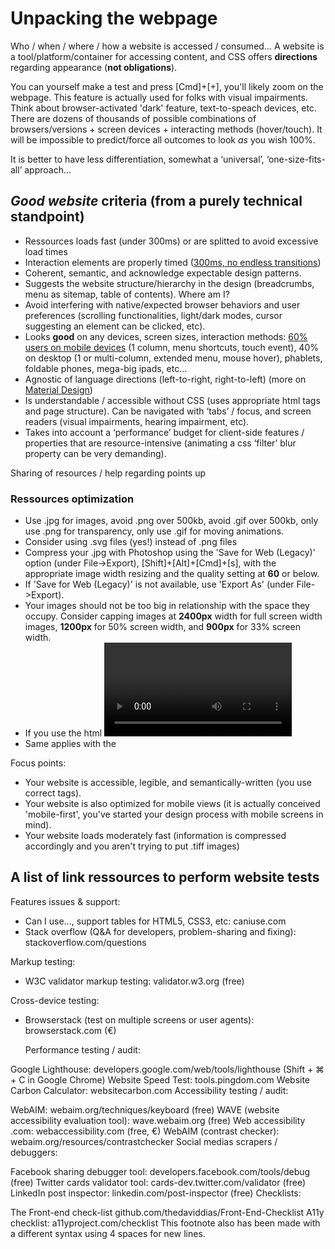# Unpacking the webpage

Who / when / where / how a website is accessed / consumed…
A website is a tool/platform/container for accessing content, and CSS offers **directions** regarding appearance (**not obligations**).

You can yourself make a test and press [Cmd]+[+], you'll likely zoom on the webpage. This feature is actually used for folks with visual impairments. Think about browser-activated 'dark' feature, text-to-speach devices, etc. There are dozens of thousands of possible combinations of browsers/versions + screen devices + interacting methods (hover/touch). It will be impossible to predict/force all outcomes to look *as* you wish 100%.

It is better to have less differentiation, somewhat a ‘universal’, ‘one-size-fits-all’ approach…

## *Good website* criteria (from a purely technical standpoint)

- Ressources loads fast (under 300ms) or are splitted to avoid excessive load times
- Interaction elements are properly timed ([300ms, no endless transitions](https://ux.stackexchange.com/questions/66604/optimal-duration-for-animating-transitions ))
- Coherent, semantic, and acknowledge expectable design patterns.
- Suggests the website structure/hierarchy in the design (breadcrumbs, menu as sitemap, table of contents). Where am I?
- Avoid interfering with native/expected browser behaviors and user preferences (scrolling functionalities, light/dark modes, cursor suggesting an element can be clicked, etc). 
- Looks **good** on any devices, screen sizes, interaction methods: [60% users on mobile devices](https://gs.statcounter.com/platform-market-share/desktop-mobile-tablet) (1 column, menu shortcuts, touch event), 40% on desktop (1 or multi-column, extended menu, mouse hover), phablets, foldable phones, mega-big ipads, etc…
- Agnostic of language directions (left-to-right, right-to-left) (more on [Material Design](https://material.io/design/usability/bidirectionality.html#mirroring-layout))
- Is understandable / accessible without CSS (uses appropriate html tags and page structure). Can be navigated with ‘tabs’ / focus, and screen readers (visual impairments, hearing impairment, etc).
- Takes into account a ‘performance’ budget for client-side features / properties that are resource-intensive (animating a css ‘filter’ blur property can be very demanding).

Sharing of resources / help regarding points up

### Ressources optimization

- Use .jpg for images, avoid .png over 500kb, avoid .gif over 500kb, only use .png for transparency, only use .gif for moving animations.
- Consider using .svg files (yes!) instead of .png files
- Compress your .jpg with Photoshop using the 'Save for Web (Legacy)' option (under File->Export), [Shift]+[Alt]+[Cmd]+[s], with the appropriate image width resizing and the quality setting at **60** or below.
- If 'Save for Web (Legacy)' is not available, use 'Export As' (under File->Export).
- Your images should not be too big in relationship with the space they occupy. Consider capping images at **2400px** width for full screen width images, **1200px** for 50% screen width, and **900px** for 33% screen width.
- If you use the html <video> tag, export your video to .mp4 -> https://cloudconvert.com/mp4-converter and adjust the quality so you are at under 2mb per minute.
- Same applies with the <audio> tag, use .mp3 -> https://online-audio-converter.com and adjust so you're under 1mb / minute.

Focus points:

- Your website is accessible, legible, and semantically-written (you use correct <html> tags).
- Your website is also optimized for mobile views (it is actually conceived 'mobile-first', you've started your design process with mobile screens in mind).
- Your website loads moderately fast (information is compressed accordingly and you aren't trying to put .tiff images)

  
  
  
  
  
  
  
  
## A list of link ressources to perform website tests

Features issues & support:

- Can I use…, support tables for HTML5, CSS3, etc: caniuse.com
- Stack overflow (Q&A for developers, problem-sharing and fixing): stackoverflow.com/questions

Markup testing:

- W3C validator markup testing: validator.w3.org (free)

Cross-device testing:

- Browserstack (test on multiple screens or user agents): browserstack.com (€)

  Performance testing / audit:

Google Lighthouse: developers.google.com/web/tools/lighthouse (Shift + ⌘ + C in Google Chrome)
Website Speed Test: tools.pingdom.com
Website Carbon Calculator: websitecarbon.com
Accessibility testing / audit:

WebAIM: webaim.org/techniques/keyboard (free)
WAVE (website accessibility evaluation tool): wave.webaim.org (free)
Web accessibility .com: webaccessibility.com (free, €)
WebAIM (contrast checker): webaim.org/resources/contrastchecker
Social medias scrapers / debuggers:

Facebook sharing debugger tool: developers.facebook.com/tools/debug (free)
Twitter cards validator tool: cards-dev.twitter.com/validator (free)
LinkedIn post inspector: linkedin.com/post-inspector (free)
Checklists:

The Front-end check-list github.com/thedaviddias/Front-End-Checklist
A11y checklist: a11yproject.com/checklist
    This footnote also has been made with a different syntax using 4 spaces for new lines.
